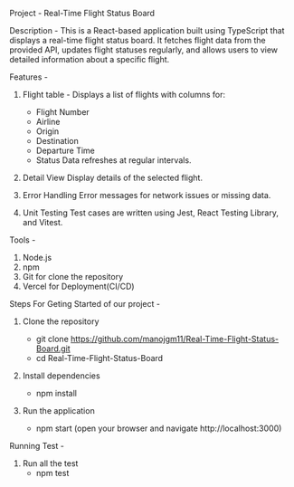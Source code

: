 Project - Real-Time Flight Status Board

Description - This is a React-based application built using TypeScript that displays a real-time flight status board. It fetches flight data from the provided API, updates flight statuses regularly, and allows users to view detailed information about a specific flight.

Features -
1) Flight table - 
    Displays a list of flights with columns for:
    - Flight Number
    - Airline
    - Origin
    - Destination
    - Departure Time 
    - Status
    Data refreshes at regular intervals.

2) Detail View
    Display details of the selected flight.

3) Error Handling
    Error messages for network issues or missing data.

4) Unit Testing
    Test cases are written using Jest, React Testing Library, and Vitest.

Tools -
1) Node.js
2) npm
3) Git for clone the repository
4) Vercel for Deployment(CI/CD)

Steps For Geting Started of our project - 
1) Clone the repository
    - git clone https://github.com/manojgm11/Real-Time-Flight-Status-Board.git
    - cd Real-Time-Flight-Status-Board

2) Install dependencies 
    - npm install

3) Run the application
    - npm start (open your browser and navigate http://localhost:3000)

Running Test -
1) Run all the test
    - npm test





